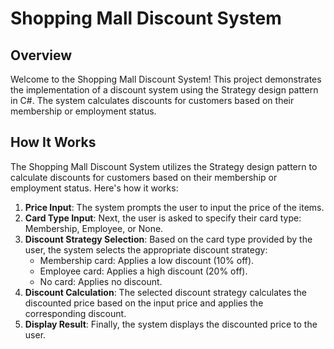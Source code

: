# Shopping Mall Discount System

## Overview

Welcome to the Shopping Mall Discount System! This project demonstrates the implementation of a discount system using the Strategy design pattern in C#. The system calculates discounts for customers based on their membership or employment status.

## How It Works

The Shopping Mall Discount System utilizes the Strategy design pattern to calculate discounts for customers based on their membership or employment status. Here's how it works:

1. **Price Input**: The system prompts the user to input the price of the items.
2. **Card Type Input**: Next, the user is asked to specify their card type: Membership, Employee, or None.
3. **Discount Strategy Selection**: Based on the card type provided by the user, the system selects the appropriate discount strategy:
   - Membership card: Applies a low discount (10% off).
   - Employee card: Applies a high discount (20% off).
   - No card: Applies no discount.
4. **Discount Calculation**: The selected discount strategy calculates the discounted price based on the input price and applies the corresponding discount.
5. **Display Result**: Finally, the system displays the discounted price to the user.


